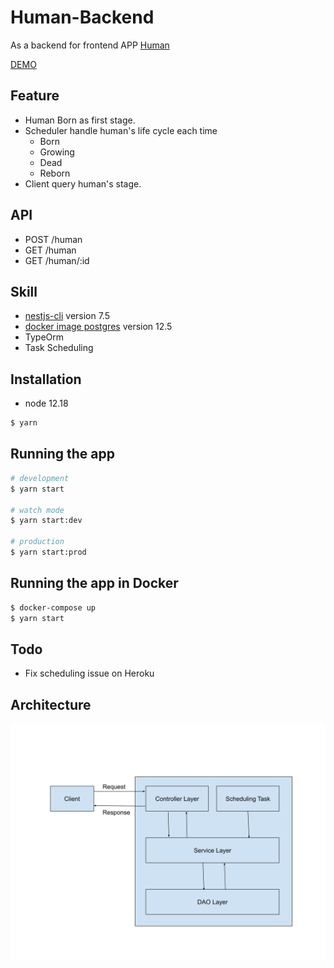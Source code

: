 # Human-Backend

As a backend for frontend APP [Human](https://moonyan.github.io/human)

[DEMO](https://owen-human-backend.herokuapp.com/)

## Feature

- Human Born as first stage.
- Scheduler handle human's life cycle each time
  - Born
  - Growing
  - Dead
  - Reborn
- Client query human's stage.

## API

- POST  /human
- GET   /human
- GET   /human/:id

## Skill

- [nestjs-cli](https://nestjs.com/) version 7.5
- [docker image postgres](https://hub.docker.com/_/postgres) version 12.5
- TypeOrm
- Task Scheduling

## Installation

- node 12.18
```bash
$ yarn
```

## Running the app
```bash
# development
$ yarn start

# watch mode
$ yarn start:dev

# production
$ yarn start:prod
```

## Running the app in Docker

```bash
$ docker-compose up
$ yarn start
```

## Todo
- Fix scheduling issue on Heroku

## Architecture

![](/Image/Human-Backend.svg)